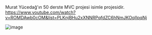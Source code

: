 Murat Yücedağ'ın 50 derste MVC projesi isimle projesidir.
https://www.youtube.com/watch?v=ROMDAwb0cOM&list=PLKnjBHu2xXNNRPqfdZC6hNmJKOqIIpqNj

![image](https://github.com/user-attachments/assets/8166cb5f-631b-4c33-a532-72432c8ed2ba)
